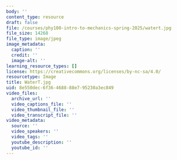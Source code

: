 ```yaml
---
body: ''
content_type: resource
draft: false
file: /courses/phy100-intro-to-mechanics-spring-2025/watert.jpg
file_size: 14268
file_type: image/jpeg
image_metadata:
  caption: ''
  credit: ''
  image-alt: ''
learning_resource_types: []
license: https://creativecommons.org/licenses/by-nc-sa/4.0/
resourcetype: Image
title: WaterT.jpg
uid: 8e550dec-6f36-4688-88e7-95230a3ec849
video_files:
  archive_url: ''
  video_captions_file: ''
  video_thumbnail_file: ''
  video_transcript_file: ''
video_metadata:
  source: ''
  video_speakers: ''
  video_tags: ''
  youtube_description: ''
  youtube_id: ''
---
```

